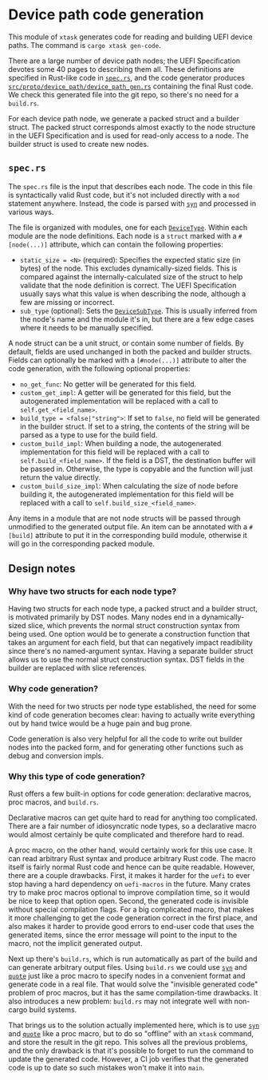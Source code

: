 # Device path code generation

This module of `xtask` generates code for reading and building UEFI
device paths. The command is `cargo xtask gen-code`.

There are a large number of device path nodes; the UEFI Specification
devotes some 40 pages to describing them all. These definitions are
specified in Rust-like code in [`spec.rs`], and the code generator
produces [`src/proto/device_path/device_path_gen.rs`] containing the
final Rust code. We check this generated file into the git repo, so
there's no need for a `build.rs`.

For each device path node, we generate a packed struct and a builder
struct. The packed struct corresponds almost exactly to the node
structure in the UEFI Specification and is used for read-only access to
a node. The builder struct is used to create new nodes.

## `spec.rs`

The `spec.rs` file is the input that describes each node. The code in
this file is syntactically valid Rust code, but it's not included
directly with a `mod` statement anywhere. Instead, the code is parsed
with [`syn`] and processed in various ways.

The file is organized with modules, one for each [`DeviceType`]. Within
each module are the node definitions. Each node is a `struct` marked
with a `#[node(...)]` attribute, which can contain the following
properties:
* `static_size = <N>` (required): Specifies the expected static size (in
  bytes) of the node. This excludes dynamically-sized fields. This is
  compared against the internally-calculated size of the struct to help
  validate that the node definition is correct. The UEFI Specification
  usually says what this value is when describing the node, although a
  few are missing or incorrect.
* `sub_type` (optional): Sets the [`DeviceSubType`]. This is usually
  inferred from the node's name and the module it's in, but there are a
  few edge cases where it needs to be manually specified.
  
A node struct can be a unit struct, or contain some number of fields. By
default, fields are used unchanged in both the packed and builder
structs. Fields can optionally be marked with a `[#node(...)]` attribute
to alter the code generation, with the following optional properties:
* `no_get_func`: No getter will be generated for this field.
* `custom_get_impl`: A getter will be generated for this field, but the
  autogenerated implementation will be replaced with a call to
  `self.get_<field_name>`.
* `build_type = <false|"string">`: If set to `false`, no field will be
  generated in the builder struct. If set to a string, the contents of
  the string will be parsed as a type to use for the build field.
* `custom_build_impl`: When building a node, the autogenerated
  implementation for this field will be replaced with a call to
  `self.build_<field_name>`. If the field is a DST, the destination
  buffer will be passed in. Otherwise, the type is copyable and the
  function will just return the value directly.
* `custom_build_size_impl`: When calculating the size of node before
  building it, the autogenerated implementation for this field will be
  replaced with a call to `self.build_size_<field_name>`.
  
Any items in a module that are not node structs will be passed through
unmodified to the generated output file. An item can be annotated with a
`#[build]` attribute to put it in the corresponding build module,
otherwise it will go in the corresponding packed module.

## Design notes

### Why have two structs for each node type?

Having two structs for each node type, a packed struct and a builder
struct, is motivated primarily by DST nodes. Many nodes end in a
dynamically-sized slice, which prevents the normal struct construction
syntax from being used. One option would be to generate a construction
function that takes an argument for each field, but that can negatively
impact readibility since there's no named-argument syntax. Having a
separate builder struct allows us to use the normal struct construction
syntax. DST fields in the builder are replaced with slice references.

### Why code generation?

With the need for two structs per node type established, the need for
some kind of code generation becomes clear: having to actually write
everything out by hand twice would be a huge pain and bug prone.

Code generation is also very helpful for all the code to write out
builder nodes into the packed form, and for generating other functions
such as debug and conversion impls.

### Why this type of code generation?

Rust offers a few built-in options for code generation: declarative
macros, proc macros, and `build.rs`.

Declarative macros can get quite hard to read for anything too
complicated. There are a fair number of idiosyncratic node types, so a
declarative macro would almost certainly be quite complicated and
therefore hard to read.

A proc macro, on the other hand, would certainly work for this use
case. It can read arbitrary Rust syntax and produce arbitrary Rust
code. The macro itself is fairly normal Rust code and hence can be quite
readable. However, there are a couple drawbacks. First, it makes it
harder for the `uefi` to ever stop having a hard dependency on
`uefi-macros` in the future. Many crates try to make proc macros
optional to improve compilation time, so it would be nice to keep that
option open. Second, the generated code is invisible without special
compilation flags. For a big complicated macro, that makes it more
challenging to get the code generation correct in the first place, and
also makes it harder to provide good errors to end-user code that uses
the generated items, since the error message will point to the input to
the macro, not the implicit generated output.

Next up there's `build.rs`, which is run automatically as part of the
build and can generate arbitrary output files. Using `build.rs` we could
use [`syn`] and [`quote`] just like a proc macro to specify nodes in a
convenient format and generate code in a real file. That would solve the
"invisible generated code" problem of proc macros, but it has the same
compilation-time drawbacks. It also introduces a new problem: `build.rs`
may not integrate well with non-cargo build systems.

That brings us to the solution actually implemented here, which is to
use [`syn`] and [`quote`] like a proc macro, but to do so "offline" with
an `xtask` command, and store the result in the git repo. This solves
all the previous problems, and the only drawback is that it's possible
to forget to run the command to update the generated code. However, a CI
job verifies that the generated code is up to date so such mistakes
won't make it into `main`.

[`quote`]: https://docs.rs/quote
[`spec.rs`]: ./spec.rs
[`syn`]: https://docs.rs/syn
[`src/proto/device_path/device_path_gen.rs`]: ../../../src/proto/device_path/device_path_gen.rs
[`DeviceType`]: https://docs.rs/uefi/latest/uefi/proto/device_path/struct.DeviceType.html
[`DeviceSubType`]: https://docs.rs/uefi/latest/uefi/proto/device_path/struct.DeviceSubType.html
